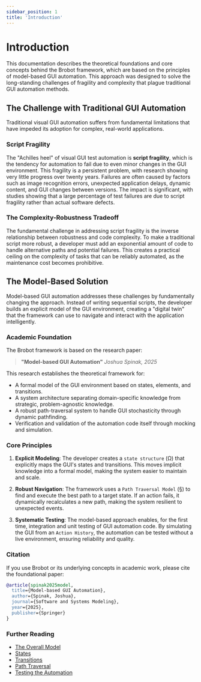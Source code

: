 ```yaml
---
sidebar_position: 1
title: 'Introduction'
---
```


# Introduction

This documentation describes the theoretical foundations and core concepts behind the Brobot framework, which are based on the principles of model-based GUI automation. This approach was designed to solve the long-standing challenges of fragility and complexity that plague traditional GUI automation methods.

## The Challenge with Traditional GUI Automation

Traditional visual GUI automation suffers from fundamental limitations that have impeded its adoption for complex, real-world applications.

### Script Fragility

The "Achilles heel" of visual GUI test automation is **script fragility**, which is the tendency for automation to fail due to even minor changes in the GUI environment. This fragility is a persistent problem, with research showing very little progress over twenty years. Failures are often caused by factors such as image recognition errors, unexpected application delays, dynamic content, and GUI changes between versions. The impact is significant, with studies showing that a large percentage of test failures are due to script fragility rather than actual software defects.

### The Complexity-Robustness Tradeoff

The fundamental challenge in addressing script fragility is the inverse relationship between robustness and code complexity. To make a traditional script more robust, a developer must add an exponential amount of code to handle alternative paths and potential failures. This creates a practical ceiling on the complexity of tasks that can be reliably automated, as the maintenance cost becomes prohibitive.

## The Model-Based Solution

Model-based GUI automation addresses these challenges by fundamentally changing the approach. Instead of writing sequential scripts, the developer builds an explicit model of the GUI environment, creating a "digital twin" that the framework can use to navigate and interact with the application intelligently.

### Academic Foundation

The Brobot framework is based on the research paper:

> **"Model-based GUI Automation"**
> *Joshua Spinak, 2025*

This research establishes the theoretical framework for:
* A formal model of the GUI environment based on states, elements, and transitions.
* A system architecture separating domain-specific knowledge from strategic, problem-agnostic knowledge.
* A robust path-traversal system to handle GUI stochasticity through dynamic pathfinding.
* Verification and validation of the automation code itself through mocking and simulation.

### Core Principles

1.  **Explicit Modeling**: The developer creates a `state structure` (Ω) that explicitly maps the GUI's states and transitions. This moves implicit knowledge into a formal model, making the system easier to maintain and scale.

2.  **Robust Navigation**: The framework uses a `Path Traversal Model` (§) to find and execute the best path to a target state. If an action fails, it dynamically recalculates a new path, making the system resilient to unexpected events.

3.  **Systematic Testing**: The model-based approach enables, for the first time, integration and unit testing of GUI automation code. By simulating the GUI from an `Action History`, the automation can be tested without a live environment, ensuring reliability and quality.

### Citation

If you use Brobot or its underlying concepts in academic work, please cite the foundational paper:

```bibtex
@article{spinak2025model,
  title={Model-based GUI Automation},
  author={Spinak, Joshua},
  journal={Software and Systems Modeling},
  year={2025},
  publisher={Springer}
}
```

### Further Reading

* [The Overall Model](./the-overall-model)
* [States](./states)
* [Transitions](./transitions)
* [Path Traversal](./path-traversal)
* [Testing the Automation](./testing-the-automation)